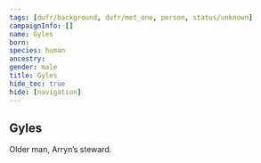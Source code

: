 ```yaml
---
tags: [dufr/background, dufr/met_one, person, status/unknown]
campaignInfo: []
name: Gyles
born:
species: human
ancestry:
gender: male
title: Gyles
hide_toc: true
hide: [navigation]
---
```

## Gyles

Older man, Arryn’s steward. 